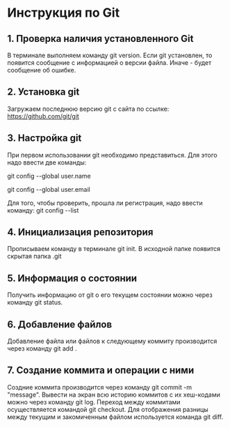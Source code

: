 # Инструкция по Git
## 1. Проверка наличия установленного Git
В терминале выполняем команду git version. Если git установлен, то появится сообщение с информацией о версии файла. Иначе - будет сообщение об ошибке.

## 2. Установка git
Загружаем последнюю версию git с сайта по ссылке: https://github.com/git/git

## 3. Настройка git
При первом использовании git необходимо представиться. Для этого надо ввести две команды: 

git config --global user.name

git config --global user.email

Для того, чтобы проверить, прошла ли регистрация, надо ввести команду: git config --list

## 4. Инициализация репозитория
Прописываем команду в терминале git init. В исходной папке появится скрытая папка .git

## 5. Информация о состоянии
Получить информацию от git о его текущем состоянии можно через команду git status.

## 6. Добавление файлов
Добавление файла или файлов к следующему коммиту производится через команду git add .

## 7. Создание коммита и операции с ними
Создние коммита производится через команду git commit -m "message". Вывести на экран всю историю коммитов с их хеш-кодами можно через команду git log. Переход между коммитами осуществляется командой git checkout. Для отображения разницы между текущим и закомиченным файлом используется команда git diff.